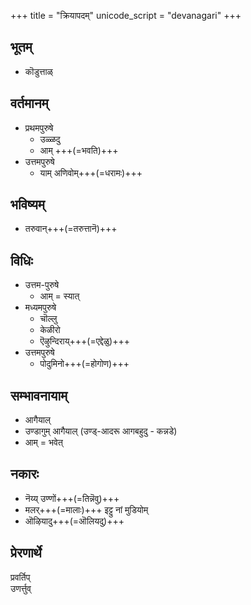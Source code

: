 +++
title = "क्रियापदम्"
unicode_script = "devanagari"
+++

## भूतम्
- कॊडुत्ताळ्

## वर्तमानम्
- प्रथमपुरुषे
  - उळ्ळदु
  - आम् +++(=भवति)+++
- उत्तमपुरुषे
  - याम् अणिवोम्+++(=धरामः)+++

## भविष्यम्
- तरुवान्+++(=तरुत्तानॆ)+++

## विधिः
- उत्तम-पुरुषे
  - आम् = स्यात्
- मध्यमपुरुषे
  - चॊल्लु
  - केळीरो
  - ऎऴुन्दिराय्+++(=एद्देळु)+++
- उत्तमपुरुषे
  - पोदुमिनो+++(=होगोण)+++

## सम्भावनायाम्
- आगैयाल्
- उण्डागुम् आगैयाल् (उण्ड्-आदरू आगबहुदु - कन्नडे)
- आम् = भवेत्

## नकारः
- नॆय्य् उण्णों+++(=तिन्नॆवु)+++
- मलर्+++(=मालाः)+++ इट्टु नां मुडियोम्
- ऒऴियादु+++(=ऒलियदु)+++

## प्रेरणार्थे
प्रवर्तिप्  
उणर्त्तुव्